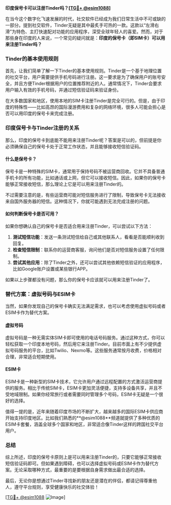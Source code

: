**印度保号卡可以注册Tinder吗？[[TG💪+ @esim1088](https://t.me/s/esim1088)]**

在当今这个数字化飞速发展的时代，社交软件已经成为我们日常生活中不可或缺的一部分。提到社交软件，Tinder无疑是其中最炙手可热的一款。这款以“左滑右滑”为特色、主打快速配对功能的应用程序，深受全球年轻人的喜爱。然而，对于那些身在印度的人来说，一个常见的疑问就是：**印度的保号卡（即SIM卡）可以用来注册Tinder吗？**

### Tinder的基本使用规则

首先，让我们简单了解一下Tinder的基本使用规则。Tinder是一个基于地理位置的社交平台，用户需要提供手机号码进行注册。这一要求是为了确保用户的账号安全，并且方便Tinder根据用户的位置推荐附近的人。通常情况下，Tinder会要求用户输入有效的手机号码，并通过短信验证码来验证身份。

在大多数国家和地区，使用本地的SIM卡注册Tinder是完全可行的。但是，由于印度的特殊性——比如高昂的国际漫游费用和复杂的网络环境，很多人可能会担心是否可以用印度的保号卡来完成注册。

### 印度保号卡与Tinder注册的关系

那么，印度的保号卡到底能不能用来注册Tinder呢？答案是可以的，但前提是你必须确保自己的保号卡处于正常工作状态，并且能够接收短信验证码。

#### 什么是保号卡？

保号卡是一种特殊的SIM卡，通常用于保持号码不被运营商回收。它并不具备普通手机卡的所有功能，比如通话或上网，但它可以接收短信。因此，如果你的保号卡能够正常接收短信，那么理论上它是可以用来注册Tinder的。

不过需要注意的是，有些运营商可能对短信服务进行了限制，导致保号卡无法接收来自国外服务器的短信。这种情况下，你就可能遇到无法完成注册的问题。

#### 如何判断保号卡是否可用？

如果你想确认自己的保号卡是否适合用来注册Tinder，可以尝试以下方法：

1. **测试短信功能**：发送一条测试短信给自己或其他联系人，看看是否能顺利收到回复。
2. **检查短信限制**：联系你的运营商客服，询问他们是否对短信服务设置了任何限制。
3. **尝试其他应用**：除了Tinder之外，还可以尝试其他依赖短信验证的应用程序，比如Google账户设置或某些银行APP。

如果以上步骤都没有问题，那么你的保号卡应该就可以用来注册Tinder了。

### 替代方案：虚拟号码与ESIM卡

当然，如果你发现自己的保号卡确实无法满足需求，也可以考虑使用虚拟号码或者ESIM卡作为替代方案。

#### 虚拟号码

虚拟号码是一种无需实体SIM卡即可使用的电话号码服务。通过这种方式，你可以轻松获取一个印度本地号码，然后用它来注册Tinder。目前市面上有不少提供虚拟号码服务的平台，比如Twilio、Nexmo等。这些服务通常按月收费，价格相对合理，非常适合短期使用。

#### ESIM卡

ESIM卡是一种新型的SIM卡技术，它允许用户通过远程配置的方式激活运营商提供的服务。相比于传统SIM卡，ESIM卡更加灵活便捷，支持多设备共享，并且不受地域限制。如果你经常旅行或者需要同时管理多个号码，ESIM卡无疑是一个很好的选择。

值得一提的是，近年来随着印度市场的不断扩大，越来越多的国际ESIM卡供应商开始支持印度地区。比如我们熟悉的**@esim1088**频道就提供了多种优质的ESIM卡套餐，涵盖全球多个国家和地区，非常适合像Tinder这样的跨国社交平台用户。

### 总结

综上所述，印度的保号卡原则上是可以用来注册Tinder的，只要它能够正常接收短信验证码即可。但如果遇到障碍，也可以选择虚拟号码或ESIM卡作为替代方案。无论采取哪种方式，最重要的是要根据自身需求做出最合适的选择。

最后，无论你是想通过Tinder寻找新的朋友还是潜在的伴侣，都请记得尊重他人，遵守平台规则，享受健康快乐的社交体验！

[[TG💪+ @esim1088](https://t.me/s/esim1088) ![Image](https://i.postimg.cc/4NQfJmqS/Snipaste-2025-05-13-00-14-12.png)]